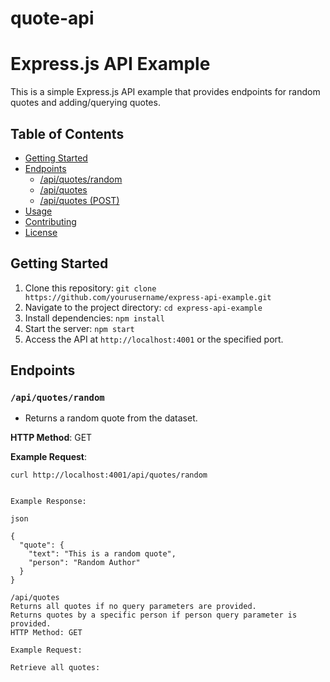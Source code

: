# quote-api

# Express.js API Example

This is a simple Express.js API example that provides endpoints for random quotes and adding/querying quotes.

## Table of Contents

- [Getting Started](#getting-started)
- [Endpoints](#endpoints)
  - [/api/quotes/random](#apiquotesrandom)
  - [/api/quotes](#apiquotes)
  - [/api/quotes (POST)](#apiquotes-post)
- [Usage](#usage)
- [Contributing](#contributing)
- [License](#license)

## Getting Started

1. Clone this repository: `git clone https://github.com/yourusername/express-api-example.git`
2. Navigate to the project directory: `cd express-api-example`
3. Install dependencies: `npm install`
4. Start the server: `npm start`
5. Access the API at `http://localhost:4001` or the specified port.

## Endpoints

### `/api/quotes/random`

- Returns a random quote from the dataset.

**HTTP Method**: GET

**Example Request**:

```shell
curl http://localhost:4001/api/quotes/random


Example Response:

json

{
  "quote": {
    "text": "This is a random quote",
    "person": "Random Author"
  }
}

/api/quotes
Returns all quotes if no query parameters are provided.
Returns quotes by a specific person if person query parameter is provided.
HTTP Method: GET

Example Request:

Retrieve all quotes:
